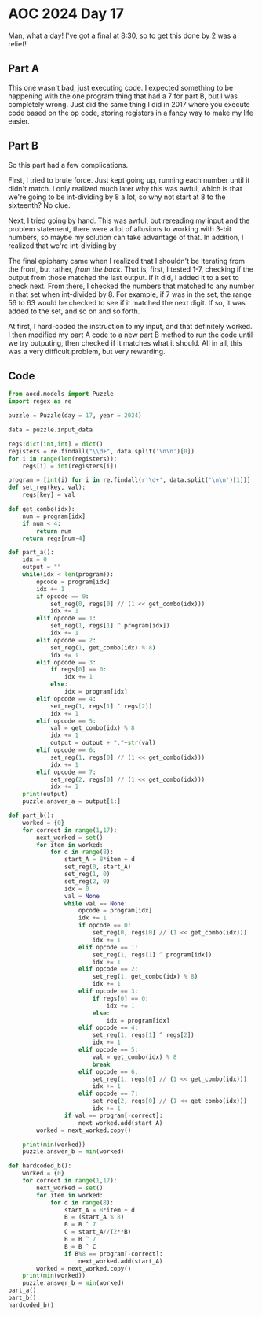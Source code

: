 # AOC 2024 Day 17

Man, what a day! I've got a final at 8:30, so to get this done by 2 was a relief!

## Part A

This one wasn't bad, just executing code. I expected something to be happening with the one program thing that had a 7 for part B, but I was completely wrong. Just did the same thing I did in 2017 where you execute code based on the op code, storing registers in a fancy way to make my life easier. 

## Part B

So this part had a few complications. 

First, I tried to brute force. Just kept going up, running each number until it didn't match. I only realized much later why this was awful, which is that we're going to be int-dividing by 8 a lot, so why not start at 8 to the sixteenth? No clue. 

Next, I tried going by hand. This was awful, but rereading my input and the problem statement, there were a lot of allusions to working with 3-bit numbers, so maybe my solution can take advantage of that. In addition, I realized that we're int-dividing by     

The final epiphany came when I realized that I shouldn't be iterating from the front, but rather, *from the back*. That is, first, I tested 1-7, checking if the output from those matched the last output. If it did, I added it to a set to check next. From there, I checked the numbers that matched to any number in that set when int-divided by 8. For example, if 7 was in the set, the range 56 to 63 would be checked to see if it matched the next digit. If so, it was added to the set, and so on and so forth.

At first, I hard-coded the instruction to my input, and that definitely worked. I then modified my part A code to a new part B method to run the code until we try outputing, then checked if it matches what it should. All in all, this was a very difficult problem, but very rewarding. 

## Code
```python
from aocd.models import Puzzle
import regex as re

puzzle = Puzzle(day = 17, year = 2024)

data = puzzle.input_data

regs:dict[int,int] = dict() 
registers = re.findall("\\d+", data.split('\n\n')[0])
for i in range(len(registers)):
    regs[i] = int(registers[i])

program = [int(i) for i in re.findall(r'\d+', data.split('\n\n')[1])]
def set_reg(key, val):
    regs[key] = val

def get_combo(idx):
    num = program[idx]
    if num < 4:
        return num
    return regs[num-4]

def part_a():
    idx = 0
    output = ""
    while(idx < len(program)):
        opcode = program[idx]
        idx += 1
        if opcode == 0:
            set_reg(0, regs[0] // (1 << get_combo(idx)))
            idx += 1
        elif opcode == 1:
            set_reg(1, regs[1] ^ program[idx])
            idx += 1
        elif opcode == 2:
            set_reg(1, get_combo(idx) % 8)
            idx += 1
        elif opcode == 3:
            if regs[0] == 0:
                idx += 1
            else:
                idx = program[idx]
        elif opcode == 4:
            set_reg(1, regs[1] ^ regs[2])
            idx += 1
        elif opcode == 5:
            val = get_combo(idx) % 8
            idx += 1
            output = output + ","+str(val)
        elif opcode == 6: 
            set_reg(1, regs[0] // (1 << get_combo(idx)))
            idx += 1
        elif opcode == 7:
            set_reg(2, regs[0] // (1 << get_combo(idx)))
            idx += 1    
    print(output)
    puzzle.answer_a = output[1:]

def part_b():
    worked = {0}
    for correct in range(1,17):
        next_worked = set()
        for item in worked:
            for d in range(8):
                start_A = 8*item + d
                set_reg(0, start_A)
                set_reg(1, 0)
                set_reg(2, 0)
                idx = 0
                val = None
                while val == None:
                    opcode = program[idx]
                    idx += 1
                    if opcode == 0:
                        set_reg(0, regs[0] // (1 << get_combo(idx)))
                        idx += 1
                    elif opcode == 1:
                        set_reg(1, regs[1] ^ program[idx])
                        idx += 1
                    elif opcode == 2:
                        set_reg(1, get_combo(idx) % 8)
                        idx += 1
                    elif opcode == 3:
                        if regs[0] == 0:
                            idx += 1
                        else:
                            idx = program[idx]
                    elif opcode == 4:
                        set_reg(1, regs[1] ^ regs[2])
                        idx += 1
                    elif opcode == 5:
                        val = get_combo(idx) % 8
                        break
                    elif opcode == 6: 
                        set_reg(1, regs[0] // (1 << get_combo(idx)))
                        idx += 1
                    elif opcode == 7:
                        set_reg(2, regs[0] // (1 << get_combo(idx)))
                        idx += 1
                if val == program[-correct]:
                    next_worked.add(start_A)
        worked = next_worked.copy()

    print(min(worked))
    puzzle.answer_b = min(worked)

def hardcoded_b():
    worked = {0}
    for correct in range(1,17):
        next_worked = set()
        for item in worked:
            for d in range(8):
                start_A = 8*item + d
                B = (start_A % 8)
                B = B ^ 7
                C = start_A//(2**B)
                B = B ^ 7
                B = B ^ C
                if B%8 == program[-correct]:
                    next_worked.add(start_A)
        worked = next_worked.copy()
    print(min(worked))
    puzzle.answer_b = min(worked)
part_a()
part_b()
hardcoded_b()
```